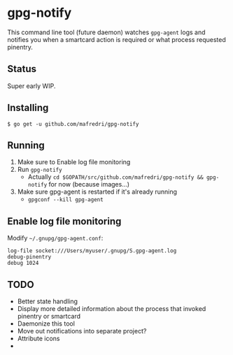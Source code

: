 # gpg-notify

This command line tool (future daemon) watches `gpg-agent` logs and notifies you when a smartcard action is required or what process requested pinentry.

## Status

Super early WIP.

## Installing

```console
$ go get -u github.com/mafredri/gpg-notify
```

## Running

1. Make sure to Enable log file monitoring
2. Run `gpg-notify`
    - Actually `cd $GOPATH/src/github.com/mafredri/gpg-notify && gpg-notify` for now (because images...)
3. Make sure gpg-agent is restarted if it's already running
    - `gpgconf --kill gpg-agent`

## Enable log file monitoring

Modify `~/.gnupg/gpg-agent.conf`:

```
log-file socket:///Users/myuser/.gnupg/S.gpg-agent.log
debug-pinentry
debug 1024
```

## TODO

- Better state handling
- Display more detailed information about the process that invoked pinentry or smartcard
- Daemonize this tool
- Move out notifications into separate project?
- Attribute icons
-
